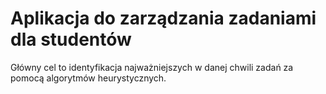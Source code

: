 # Aplikacja do zarządzania zadaniami dla studentów

Główny cel to identyfikacja najważniejszych w danej chwili zadań za pomocą algorytmów heurystycznych.
